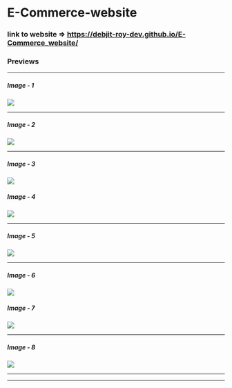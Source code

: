 # E-Commerce-website

### link to website => https://debjit-roy-dev.github.io/E-Commerce_website/


### Previews

---
##### Image - 1
![](https://github.com/Debjit-Roy-dev/E-Commerce_website/blob/main/website_screenshot/Screenshot1.png?raw=true)

---
##### Image - 2
![](https://github.com/Debjit-Roy-dev/E-Commerce_website/blob/main/website_screenshot/Screenshot2.png?raw=true)

---
##### Image - 3
![](https://github.com/Debjit-Roy-dev/E-Commerce_website/blob/main/website_screenshot/Screenshot3.png?raw=true)

##### Image - 4
![](https://github.com/Debjit-Roy-dev/E-Commerce_website/blob/main/website_screenshot/Screenshot4.png?raw=true)

---
##### Image - 5
![](https://github.com/Debjit-Roy-dev/E-Commerce_website/blob/main/website_screenshot/Screenshot5.png?raw=true)

---
##### Image - 6
![](https://github.com/Debjit-Roy-dev/E-Commerce_website/blob/main/website_screenshot/Screenshot6.png?raw=true)

##### Image - 7
![](https://github.com/Debjit-Roy-dev/E-Commerce_website/blob/main/website_screenshot/Screenshot7.png?raw=true)

---
##### Image - 8
![](https://github.com/Debjit-Roy-dev/E-Commerce_website/blob/main/website_screenshot/Screenshot8.png?raw=true)

---

---
